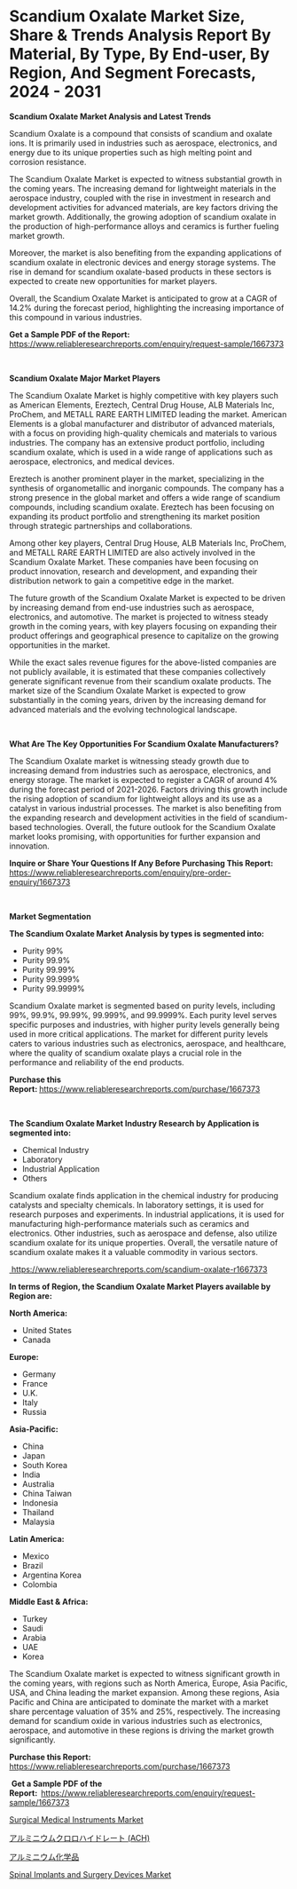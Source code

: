 <p><h1>Scandium Oxalate Market Size, Share & Trends Analysis Report By Material, By Type, By End-user, By Region, And Segment Forecasts, 2024 - 2031</h1></p><p><strong>Scandium Oxalate Market Analysis and Latest Trends</strong></p>
<p><p>Scandium Oxalate is a compound that consists of scandium and oxalate ions. It is primarily used in industries such as aerospace, electronics, and energy due to its unique properties such as high melting point and corrosion resistance.</p><p>The Scandium Oxalate Market is expected to witness substantial growth in the coming years. The increasing demand for lightweight materials in the aerospace industry, coupled with the rise in investment in research and development activities for advanced materials, are key factors driving the market growth. Additionally, the growing adoption of scandium oxalate in the production of high-performance alloys and ceramics is further fueling market growth.</p><p>Moreover, the market is also benefiting from the expanding applications of scandium oxalate in electronic devices and energy storage systems. The rise in demand for scandium oxalate-based products in these sectors is expected to create new opportunities for market players.</p><p>Overall, the Scandium Oxalate Market is anticipated to grow at a CAGR of 14.2% during the forecast period, highlighting the increasing importance of this compound in various industries.</p></p>
<p><strong>Get a Sample PDF of the Report:&nbsp;</strong> <a href="https://www.reliableresearchreports.com/enquiry/request-sample/1667373">https://www.reliableresearchreports.com/enquiry/request-sample/1667373</a></p>
<p>&nbsp;</p>
<p><strong>Scandium Oxalate Major Market Players</strong></p>
<p><p>The Scandium Oxalate Market is highly competitive with key players such as American Elements, Ereztech, Central Drug House, ALB Materials Inc, ProChem, and METALL RARE EARTH LIMITED leading the market. American Elements is a global manufacturer and distributor of advanced materials, with a focus on providing high-quality chemicals and materials to various industries. The company has an extensive product portfolio, including scandium oxalate, which is used in a wide range of applications such as aerospace, electronics, and medical devices. </p><p>Ereztech is another prominent player in the market, specializing in the synthesis of organometallic and inorganic compounds. The company has a strong presence in the global market and offers a wide range of scandium compounds, including scandium oxalate. Ereztech has been focusing on expanding its product portfolio and strengthening its market position through strategic partnerships and collaborations.</p><p>Among other key players, Central Drug House, ALB Materials Inc, ProChem, and METALL RARE EARTH LIMITED are also actively involved in the Scandium Oxalate Market. These companies have been focusing on product innovation, research and development, and expanding their distribution network to gain a competitive edge in the market.</p><p>The future growth of the Scandium Oxalate Market is expected to be driven by increasing demand from end-use industries such as aerospace, electronics, and automotive. The market is projected to witness steady growth in the coming years, with key players focusing on expanding their product offerings and geographical presence to capitalize on the growing opportunities in the market.</p><p>While the exact sales revenue figures for the above-listed companies are not publicly available, it is estimated that these companies collectively generate significant revenue from their scandium oxalate products. The market size of the Scandium Oxalate Market is expected to grow substantially in the coming years, driven by the increasing demand for advanced materials and the evolving technological landscape.</p></p>
<p>&nbsp;</p>
<p><strong>What Are The Key Opportunities For Scandium Oxalate Manufacturers?</strong></p>
<p><p>The Scandium Oxalate market is witnessing steady growth due to increasing demand from industries such as aerospace, electronics, and energy storage. The market is expected to register a CAGR of around 4% during the forecast period of 2021-2026. Factors driving this growth include the rising adoption of scandium for lightweight alloys and its use as a catalyst in various industrial processes. The market is also benefiting from the expanding research and development activities in the field of scandium-based technologies. Overall, the future outlook for the Scandium Oxalate market looks promising, with opportunities for further expansion and innovation.</p></p>
<p><strong>Inquire or Share Your Questions If Any Before Purchasing This Report:</strong> <a href="https://www.reliableresearchreports.com/enquiry/pre-order-enquiry/1667373">https://www.reliableresearchreports.com/enquiry/pre-order-enquiry/1667373</a></p>
<p>&nbsp;</p>
<p><strong>Market Segmentation</strong></p>
<p><strong>The Scandium Oxalate Market Analysis by types is segmented into:</strong></p>
<p><ul><li>Purity 99%</li><li>Purity 99.9%</li><li>Purity 99.99%</li><li>Purity 99.999%</li><li>Purity 99.9999%</li></ul></p>
<p><p>Scandium Oxalate market is segmented based on purity levels, including 99%, 99.9%, 99.99%, 99.999%, and 99.9999%. Each purity level serves specific purposes and industries, with higher purity levels generally being used in more critical applications. The market for different purity levels caters to various industries such as electronics, aerospace, and healthcare, where the quality of scandium oxalate plays a crucial role in the performance and reliability of the end products.</p></p>
<p><strong>Purchase this Report:&nbsp;</strong><a href="https://www.reliableresearchreports.com/purchase/1667373">https://www.reliableresearchreports.com/purchase/1667373</a></p>
<p>&nbsp;</p>
<p><strong>The Scandium Oxalate Market Industry Research by Application is segmented into:</strong></p>
<p><ul><li>Chemical Industry</li><li>Laboratory</li><li>Industrial Application</li><li>Others</li></ul></p>
<p><p>Scandium oxalate finds application in the chemical industry for producing catalysts and specialty chemicals. In laboratory settings, it is used for research purposes and experiments. In industrial applications, it is used for manufacturing high-performance materials such as ceramics and electronics. Other industries, such as aerospace and defense, also utilize scandium oxalate for its unique properties. Overall, the versatile nature of scandium oxalate makes it a valuable commodity in various sectors.</p></p>
<p><a href="https://www.reliableresearchreports.com/scandium-oxalate-r1667373">&nbsp;https://www.reliableresearchreports.com/scandium-oxalate-r1667373</a></p>
<p><strong>In terms of Region, the Scandium Oxalate Market Players available by Region are:</strong></p>
<p>
    <p> <strong> North America: </strong>
        <ul>
            <li>United States</li>
            <li>Canada</li>
        </ul>
        </p> 
    <p> <strong> Europe: </strong>
        <ul>
            <li>Germany</li>
            <li>France</li>
            <li>U.K.</li>
            <li>Italy</li>
            <li>Russia</li>
        </ul>
        </p> 
    <p> <strong> Asia-Pacific: </strong>
        <ul>
            <li>China</li>
            <li>Japan</li>
            <li>South Korea</li>
            <li>India</li>
            <li>Australia</li>
            <li>China Taiwan</li>
            <li>Indonesia</li>
            <li>Thailand</li>
            <li>Malaysia</li>
        </ul>
        </p> 
    <p> <strong> Latin America: </strong>
        <ul>
            <li>Mexico</li>
            <li>Brazil</li>
            <li>Argentina Korea</li>
            <li>Colombia</li>
        </ul>
        </p> 
    <p> <strong> Middle East & Africa: </strong>
        <ul>
            <li>Turkey</li>
            <li>Saudi</li>
            <li>Arabia</li>
            <li>UAE</li>
            <li>Korea</li>
        </ul>
    </p>
    </p>
<p><p>The Scandium Oxalate market is expected to witness significant growth in the coming years, with regions such as North America, Europe, Asia Pacific, USA, and China leading the market expansion. Among these regions, Asia Pacific and China are anticipated to dominate the market with a market share percentage valuation of 35% and 25%, respectively. The increasing demand for scandium oxide in various industries such as electronics, aerospace, and automotive in these regions is driving the market growth significantly.</p></p>
<p><strong>Purchase this Report: </strong><a href="https://www.reliableresearchreports.com/purchase/1667373">https://www.reliableresearchreports.com/purchase/1667373</a></p>
<p>&nbsp;<strong>Get a Sample PDF of the Report:&nbsp;&nbsp;</strong><a href="https://www.reliableresearchreports.com/enquiry/request-sample/1667373">https://www.reliableresearchreports.com/enquiry/request-sample/1667373</a></p>
<p><strong></strong></p>
<p><p><a href="https://github.com/bobicer/Market-Research-Report-List-4/blob/main/surgical-medical-instruments-market.md">Surgical Medical Instruments Market</a></p><p><a href="https://github.com/ddwcuskozol07187/Market-Research-Report-List-2/blob/main/8185735174149.md">アルミニウムクロロハイドレート (ACH)</a></p><p><a href="https://github.com/xtkhtofdt934839/Market-Research-Report-List-2/blob/main/1108563174148.md">アルミニウム化学品</a></p><p><a href="https://github.com/globismark/Market-Research-Report-List-4/blob/main/spinal-implants-and-surgery-devices-market.md">Spinal Implants and Surgery Devices Market</a></p></p>